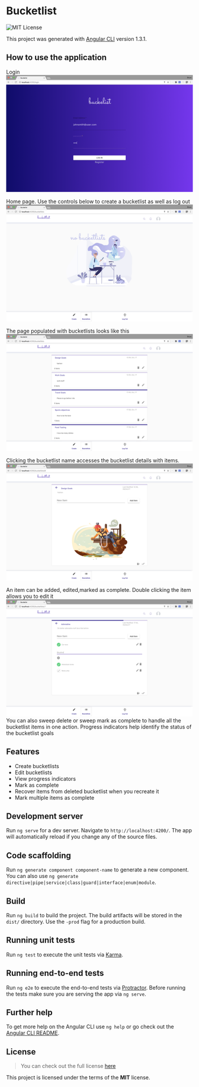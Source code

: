 # Bucketlist

![MIT License](https://github.com/Elbertbiggs360/bucketlist/tree/master/src/assets/images/mit.png)

This project was generated with [Angular CLI](https://github.com/angular/angular-cli) version 1.3.1.

## How to use the application

Login
![User Login](https://github.com/elbertbiggs360/bucketlist/blob/master/src/assets/screenshots/login.png)


Home page. Use the controls below to create a bucketlist as well as log out
![Searching for a bucketlist](https://github.com/elbertbiggs360/bucketlist/blob/master/src/assets/screenshots/home.png)

The page populated with bucketlists looks like this
![Updating an item](https://github.com/elbertbiggs360/bucketlist/blob/master/src/assets/screenshots/bucketlist.png)

Clicking the bucketlist name accesses the bucketlist details with items.
![Updating an item](https://github.com/elbertbiggs360/bucketlist/blob/master/src/assets/screenshots/item.png)

An item can be added, edited,marked as complete. Double clicking the item allows you to edit it
![Updating an item](https://github.com/elbertbiggs360/bucketlist/blob/master/src/assets/screenshots/editItems.png)
You can also sweep delete or sweep mark as complete to handle all the bucketlist items in one action.
Progress indicators help identify the status of the bucketlist goals

## Features
* Create bucketlists
* Edit bucketlists
* View progress indicators
* Mark as complete
* Recover items from deleted bucketlist when you recreate it
* Mark multiple items as complete

## Development server

Run `ng serve` for a dev server. Navigate to `http://localhost:4200/`. The app will automatically reload if you change any of the source files.

## Code scaffolding

Run `ng generate component component-name` to generate a new component. You can also use `ng generate directive|pipe|service|class|guard|interface|enum|module`.

## Build

Run `ng build` to build the project. The build artifacts will be stored in the `dist/` directory. Use the `-prod` flag for a production build.

## Running unit tests

Run `ng test` to execute the unit tests via [Karma](https://karma-runner.github.io).

## Running end-to-end tests

Run `ng e2e` to execute the end-to-end tests via [Protractor](http://www.protractortest.org/).
Before running the tests make sure you are serving the app via `ng serve`.

## Further help

To get more help on the Angular CLI use `ng help` or go check out the [Angular CLI README](https://github.com/angular/angular-cli/blob/master/README.md).

## License
>You can check out the full license [here](https://github.com/Elbertbiggs360/bucketlist/blob/master/LICENSE)

This project is licensed under the terms of the **MIT** license.

